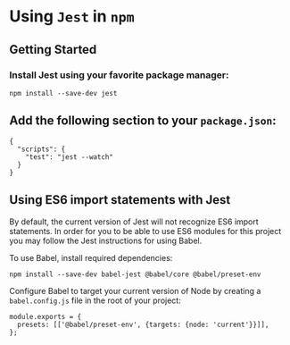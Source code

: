 # Using `Jest` in `npm` 

## Getting Started

### Install Jest using your favorite package manager:

```
npm install --save-dev jest
```

## Add the following section to your `package.json`:

```
{
  "scripts": {
    "test": "jest --watch"
  }
}
```

## Using ES6 import statements with Jest
By default, the current version of Jest will not recognize ES6 import statements. In order for you to be able to use ES6 modules for this project you may follow the Jest instructions for using Babel.

To use Babel, install required dependencies:

```
npm install --save-dev babel-jest @babel/core @babel/preset-env
```

Configure Babel to target your current version of Node by creating a ```babel.config.js``` file in the root of your project:

```
module.exports = {
  presets: [['@babel/preset-env', {targets: {node: 'current'}}]],
};
```





